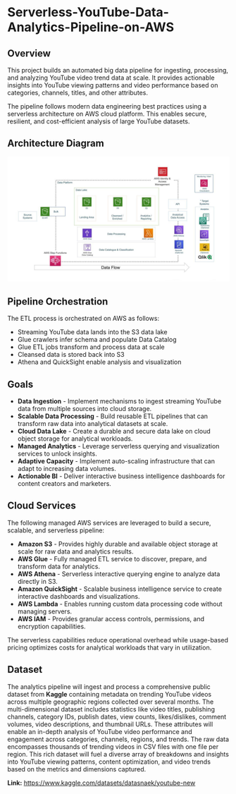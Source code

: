# Serverless-YouTube-Data-Analytics-Pipeline-on-AWS

## Overview
This project builds an automated big data pipeline for ingesting, processing, and analyzing YouTube video trend data at scale. It provides actionable insights into YouTube viewing patterns and video performance based on categories, channels, titles, and other attributes.

The pipeline follows modern data engineering best practices using a serverless architecture on AWS cloud platform. This enables secure, resilient, and cost-efficient analysis of large YouTube datasets.

## Architecture Diagram

<img src="architecture.png">

## Pipeline Orchestration

The ETL process is orchestrated on AWS as follows:

- Streaming YouTube data lands into the S3 data lake
- Glue crawlers infer schema and populate Data Catalog
- Glue ETL jobs transform and process data at scale
- Cleansed data is stored back into S3
- Athena and QuickSight enable analysis and visualization

## Goals

- **Data Ingestion** - Implement mechanisms to ingest streaming YouTube data from multiple sources into cloud storage.
- **Scalable Data Processing** - Build reusable ETL pipelines that can transform raw data into analytical datasets at scale.
- **Cloud Data Lake** - Create a durable and secure data lake on cloud object storage for analytical workloads.
- **Managed Analytics** - Leverage serverless querying and visualization services to unlock insights.
- **Adaptive Capacity** - Implement auto-scaling infrastructure that can adapt to increasing data volumes.
- **Actionable BI** - Deliver interactive business intelligence dashboards for content creators and marketers.
  
## Cloud Services
The following managed AWS services are leveraged to build a secure, scalable, and serverless pipeline:

- **Amazon S3** - Provides highly durable and available object storage at scale for raw data and analytics results.
- **AWS Glue** - Fully managed ETL service to discover, prepare, and transform data for analytics.
- **AWS Athena** - Serverless interactive querying engine to analyze data directly in S3.
- **Amazon QuickSight** - Scalable business intelligence service to create interactive dashboards and visualizations.
- **AWS Lambda** - Enables running custom data processing code without managing servers.
- **AWS IAM** - Provides granular access controls, permissions, and encryption capabilities.

The serverless capabilities reduce operational overhead while usage-based pricing optimizes costs for analytical workloads that vary in utilization.

## Dataset
The analytics pipeline will ingest and process a comprehensive public dataset from **Kaggle** containing metadata on trending YouTube videos across multiple geographic regions collected over several months. The multi-dimensional dataset includes statistics like video titles, publishing channels, category IDs, publish dates, view counts, likes/dislikes, comment volumes, video descriptions, and thumbnail URLs. These attributes will enable an in-depth analysis of YouTube video performance and engagement across categories, channels, regions, and trends. The raw data encompasses thousands of trending videos in CSV files with one file per region. This rich dataset will fuel a diverse array of breakdowns and insights into YouTube viewing patterns, content optimization, and video trends based on the metrics and dimensions captured.

**Link:** https://www.kaggle.com/datasets/datasnaek/youtube-new

